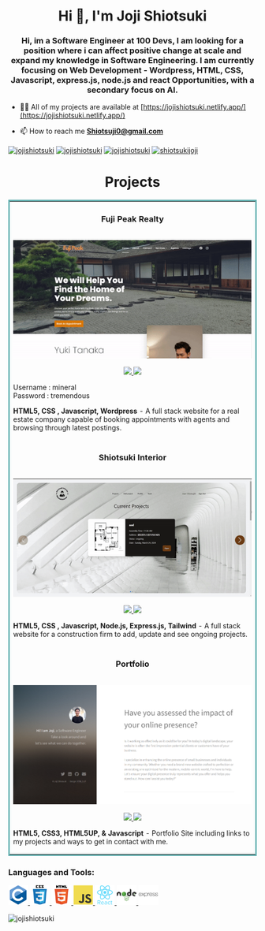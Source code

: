 <h1 align="center">Hi 👋, I'm Joji Shiotsuki</h1>
<h3 align="center">Hi, im a Software Engineer at 100 Devs, I am looking for a position where i can affect positive change at scale and expand my knowledge in Software Engineering. I am currently focusing on Web Development - Wordpress, HTML, CSS, Javascript, express.js, node.js and react Opportunities, with a secondary focus on AI.</h3>

- 👨‍💻 All of my projects are available at [https://jojishiotsuki.netlify.app/](https://jojishiotsuki.netlify.app/)

- 📫 How to reach me **Shiotsuji0@gmail.com**
<p align="left">
<a href="https://twitter.com/jojishiotsuki" target="blank"><img align="center" src="https://raw.githubusercontent.com/rahuldkjain/github-profile-readme-generator/master/src/images/icons/Social/twitter.svg" alt="jojishiotsuki" height="30" width="40" /></a>
<a href="https://linkedin.com/in/jojishiotsuki" target="blank"><img align="center" src="https://raw.githubusercontent.com/rahuldkjain/github-profile-readme-generator/master/src/images/icons/Social/linked-in-alt.svg" alt="jojishiotsuki" height="30" width="40" /></a>
<a href="https://fb.com/jojishiotsuki" target="blank"><img align="center" src="https://raw.githubusercontent.com/rahuldkjain/github-profile-readme-generator/master/src/images/icons/Social/facebook.svg" alt="jojishiotsuki" height="30" width="40" /></a>
<a href="https://instagram.com/shiotsukijoji" target="blank"><img align="center" src="https://raw.githubusercontent.com/rahuldkjain/github-profile-readme-generator/master/src/images/icons/Social/instagram.svg" alt="shiotsukijoji" height="30" width="40" /></a>
</p>


<h1 align="center">Projects</h1>
<table bordercolor="#66b2b2">
  <tr>
    <td width="50%" valign="top">
      <h3 align="center">Fuji Peak Realty</h3>
        <br/>
        <a target="_blank" href="https://warm-recess.localsite.io">
            <img src="images/fujipeakrealty.gif" width="100%" alt="Fuji Peak Realty"/>
        </a>
        <br />
        <p align="center">
			<a href="https://github.com/jojiShiotsuki/fujipeakrealty" target="_blank">
				<img src="https://img.shields.io/static/v1?label=|&message=REPO&color=23555f&style=plastic&logo=github&logo-color=white"/>
			</a>
			<a href="https://warm-recess.localsite.io" target="_blank">
				<img src="https://img.shields.io/static/v1?label=|&message=WEBSITE&color=cdf998&style=plastic&logo=wordpress&logo-color=white"/>
			</a>
      	</p>
        <span>Username : mineral <br> Password : tremendous <br></span>
        <p><strong>HTML5, CSS , Javascript, Wordpress</strong> - A full stack website for a real estate company capable of booking appointments with agents and browsing through latest postings.</p>
    </td>
  </tr>
  <tr>
    <td width="50%" valign="top">
      <h3 align="center">Shiotsuki Interior</h3>
        <br/>
        <a target="_blank" href="https://https://shiotsuki-interior.onrender.com/">
            <img src="images/shiotsukiInterior.gif" width="100%" alt="Shiotsuki Interior"/>
        </a>
        <br />
        <p align="center">
			<a href="https://github.com/jojiShiotsuki/shiotsuki-Interior" target="_blank">
				<img src="https://img.shields.io/static/v1?label=|&message=REPO&color=23555f&style=plastic&logo=github&logo-color=white"/>
			</a>
			<a href="https://https://shiotsuki-interior.onrender.com/" target="_blank">
				<img src="https://img.shields.io/static/v1?label=|&message=WEBSITE&color=cdf998&style=plastic&logo=wordpress&logo-color=white"/>
			</a>
      	</p>
        <p><strong>HTML5, CSS , Javascript, Node.js, Express.js, Tailwind</strong> - A full stack website for a construction firm to add, update and see ongoing projects.</p>
    </td>
  </tr>
  
  <tr>
    <td width="50%" valign="top">
      <h3 align="center">Portfolio</h3>
      <br />
        <a target="_blank" href="jojishiotsuki.netlify.app">
          <img src="images/thumbnail.png" width="100%" alt="Portfolio"/>
        </a>
      <br />
        <p align="center">
  <a href="https://github.com/jojiShiotsuki/portfolio" target="_blank">
    <img src="https://img.shields.io/static/v1?label=|&message=REPO&color=23555f&style=plastic&logo=github&logo-color=white"/>
  </a>
  <a href="https://jojishiotsuki.netlify.app/" target="_blank">
    <img src="https://img.shields.io/static/v1?label=|&message=WEBSITE&color=cdf998&style=plastic&logo=wordpress&logo-color=white"/>
  </a>
      </p>
        <p><strong>HTML5, CSS3, HTML5UP,  & Javascript</strong> - Portfolio Site including links to my projects and ways to get in contact with me.</p>
    </td>
  </tr>
</table>

<h3 align="left">Languages and Tools:</h3>
<p align="left"> 
  <a href="https://www.cprogramming.com/" target="_blank" rel="noreferrer"> 
    <img src="https://raw.githubusercontent.com/devicons/devicon/master/icons/c/c-original.svg" alt="c" width="40" height="40"/> 
  </a> 
  <a href="https://www.w3schools.com/css/" target="_blank" rel="noreferrer"> 
    <img src="https://raw.githubusercontent.com/devicons/devicon/master/icons/css3/css3-original-wordmark.svg" alt="css3" width="40" height="40"/> 
  </a> 
  <a href="https://www.w3.org/html/" target="_blank" rel="noreferrer"> 
    <img src="https://raw.githubusercontent.com/devicons/devicon/master/icons/html5/html5-original-wordmark.svg" alt="html5" width="40" height="40"/> 
  </a> 
  <a href="https://developer.mozilla.org/en-US/docs/Web/JavaScript" target="_blank" rel="noreferrer"> 
    <img src="https://raw.githubusercontent.com/devicons/devicon/master/icons/javascript/javascript-original.svg" alt="javascript" width="40" height="40"/> 
  </a> 
  <a href="https://reactjs.org/" target="_blank" rel="noreferrer"> 
    <img src="https://raw.githubusercontent.com/devicons/devicon/master/icons/react/react-original-wordmark.svg" alt="react" width="40" height="40"/> 
  </a> 
  <a href="https://nodejs.org/" target="_blank" rel="noreferrer"> 
    <img src="https://raw.githubusercontent.com/devicons/devicon/master/icons/nodejs/nodejs-original-wordmark.svg" alt="nodejs" width="40" height="40"/> 
  </a> 
  <a href="https://expressjs.com/" target="_blank" rel="noreferrer"> 
    <img src="https://raw.githubusercontent.com/devicons/devicon/master/icons/express/express-original-wordmark.svg" alt="express" width="40" height="40"/> 
  </a> 
</p>


<p><img align="center" src="https://github-readme-stats.vercel.app/api/top-langs?username=jojishiotsuki&show_icons=true&locale=en&layout=compact" alt="jojishiotsuki" /></p>

